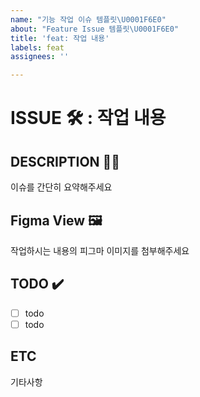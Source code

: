 ```yaml
---
name: "기능 작업 이슈 템플릿\U0001F6E0️"
about: "Feature Issue 템플릿\U0001F6E0️"
title: 'feat: 작업 내용'
labels: feat
assignees: ''

---
```


# ISSUE 🛠️ : 작업 내용

## DESCRIPTION ✍🏻

이슈를 간단히 요약해주세요

## Figma View 🖼️

작업하시는 내용의 피그마 이미지를 첨부해주세요

## TODO ✔️

- [ ] todo
- [ ] todo

## ETC

기타사항
